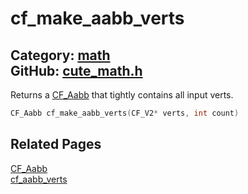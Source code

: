 [](../header.md ':include')

# cf_make_aabb_verts

Category: [math](https://github.com/RandyGaul/cute_framework/blob/master/docs/api_reference?id=math)  
GitHub: [cute_math.h](https://github.com/RandyGaul/cute_framework/blob/master/include/cute_math.h)  
---

Returns a [CF_Aabb](https://github.com/RandyGaul/cute_framework/blob/master/docs/math/cf_aabb.md) that tightly contains all input verts.

```cpp
CF_Aabb cf_make_aabb_verts(CF_V2* verts, int count)
```

## Related Pages

[CF_Aabb](https://github.com/RandyGaul/cute_framework/blob/master/docs/math/cf_aabb.md)  
[cf_aabb_verts](https://github.com/RandyGaul/cute_framework/blob/master/docs/math/cf_aabb_verts.md)  

